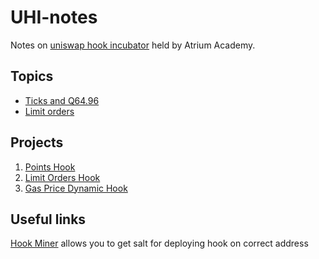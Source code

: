 # UHI-notes

Notes on [uniswap hook incubator](https://atrium.academy/uniswap) held by Atrium Academy.


## Topics

- [Ticks and Q64.96](./docs/week1_ticks_and_Q64_96.md)
- [Limit orders](./docs/limit-orders.md)

## Projects

1. [Points Hook](./projects/point-hook/)
2. [Limit Orders Hook](./projects/limit-orders/)
3. [Gas Price Dynamic Hook](./projects/gas-price-dynamic-hook)

## Useful links

[Hook Miner](./scripts/HookMiner.sol)
allows you to get salt for deploying hook on correct address